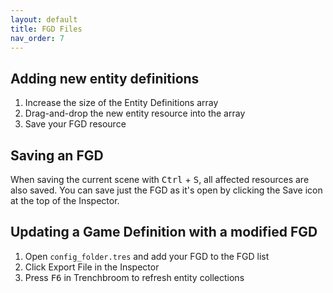 ```yaml
---
layout: default
title: FGD Files
nav_order: 7
---
```


## Adding new entity definitions

1. Increase the size of the Entity Definitions array
2. Drag-and-drop the new entity resource into the array
3. Save your FGD resource

## Saving an FGD

When saving the current scene with <kbd>Ctrl</kbd> + <kbd>S</kbd>, all affected resources are also saved. You can save just the FGD as it's open by clicking the Save icon at the top of the Inspector.

## Updating a Game Definition with a modified FGD

1. Open `config_folder.tres` and add your FGD to the FGD list
2. Click Export File in the Inspector
3. Press <kbd>F6</kbd> in Trenchbroom to refresh entity collections
